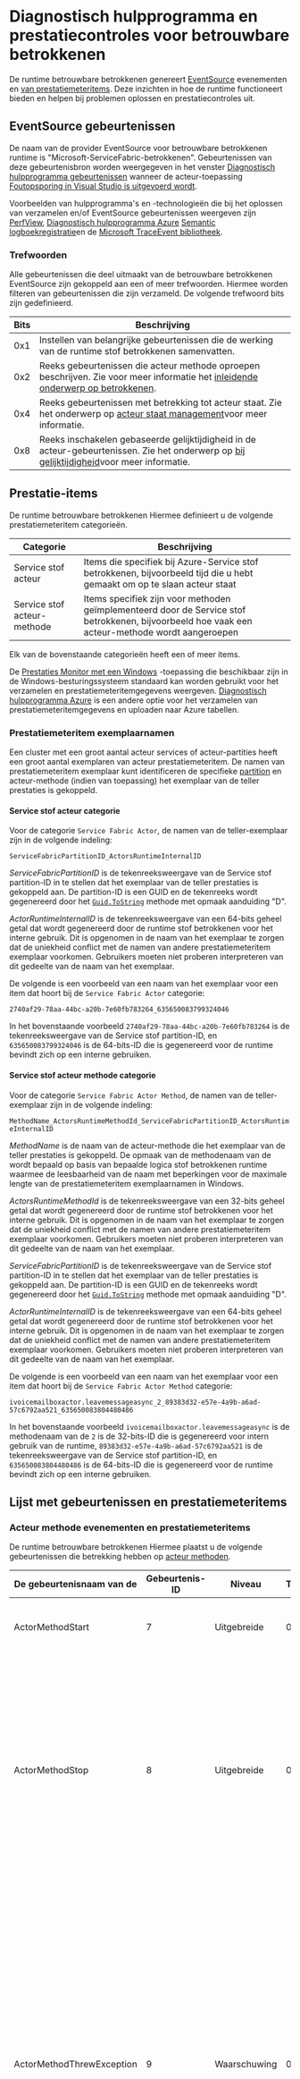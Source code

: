 <properties
   pageTitle="Betrokkenen diagnostisch hulpprogramma en monitoring | Microsoft Azure"
   description="In dit artikel worden de diagnostische hulpprogramma's en functies in de Service stof betrouwbare betrokkenen runtime, inclusief de gebeurtenissen en prestatiemeteritems dat door deze controle van prestaties."
   services="service-fabric"
   documentationCenter=".net"
   authors="abhishekram"
   manager="timlt"
   editor="vturecek"/>

<tags
   ms.service="service-fabric"
   ms.devlang="dotnet"
   ms.topic="article"
   ms.tgt_pltfrm="NA"
   ms.workload="NA"
   ms.date="07/05/2016"
   ms.author="abhisram"/>

# <a name="diagnostics-and-performance-monitoring-for-reliable-actors"></a>Diagnostisch hulpprogramma en prestatiecontroles voor betrouwbare betrokkenen
De runtime betrouwbare betrokkenen genereert [EventSource](https://msdn.microsoft.com/library/system.diagnostics.tracing.eventsource.aspx) evenementen en [van prestatiemeteritems](https://msdn.microsoft.com/library/system.diagnostics.performancecounter.aspx). Deze inzichten in hoe de runtime functioneert bieden en helpen bij problemen oplossen en prestatiecontroles uit.

## <a name="eventsource-events"></a>EventSource gebeurtenissen
De naam van de provider EventSource voor betrouwbare betrokkenen runtime is "Microsoft-ServiceFabric-betrokkenen". Gebeurtenissen van deze gebeurtenisbron worden weergegeven in het venster [Diagnostisch hulpprogramma gebeurtenissen](service-fabric-diagnostics-how-to-monitor-and-diagnose-services-locally.md#view-service-fabric-system-events-in-visual-studio) wanneer de acteur-toepassing [Foutopsporing in Visual Studio is uitgevoerd wordt](service-fabric-debugging-your-application.md).

Voorbeelden van hulpprogramma's en -technologieën die bij het oplossen van verzamelen en/of EventSource gebeurtenissen weergeven zijn [PerfView](http://www.microsoft.com/download/details.aspx?id=28567), [Diagnostisch hulpprogramma Azure](../cloud-services/cloud-services-dotnet-diagnostics.md) [Semantic logboekregistratie](https://msdn.microsoft.com/library/dn774980.aspx)en de [Microsoft TraceEvent bibliotheek](http://www.nuget.org/packages/Microsoft.Diagnostics.Tracing.TraceEvent).

### <a name="keywords"></a>Trefwoorden
Alle gebeurtenissen die deel uitmaakt van de betrouwbare betrokkenen EventSource zijn gekoppeld aan een of meer trefwoorden. Hiermee worden filteren van gebeurtenissen die zijn verzameld. De volgende trefwoord bits zijn gedefinieerd.

|Bits|Beschrijving|
|---|---|
|0x1|Instellen van belangrijke gebeurtenissen die de werking van de runtime stof betrokkenen samenvatten.|
|0x2|Reeks gebeurtenissen die acteur methode oproepen beschrijven. Zie voor meer informatie het [inleidende onderwerp op betrokkenen](service-fabric-reliable-actors-introduction.md#actors).|
|0x4|Reeks gebeurtenissen met betrekking tot acteur staat. Zie het onderwerp op [acteur staat management](service-fabric-reliable-actors-state-management.md)voor meer informatie.|
|0x8|Reeks inschakelen gebaseerde gelijktijdigheid in de acteur-gebeurtenissen. Zie het onderwerp op [bij gelijktijdigheid](service-fabric-reliable-actors-introduction.md#concurrency)voor meer informatie.|

## <a name="performance-counters"></a>Prestatie-items
De runtime betrouwbare betrokkenen Hiermee definieert u de volgende prestatiemeteritem categorieën.

|Categorie|Beschrijving|
|---|---|
|Service stof acteur|Items die specifiek bij Azure-Service stof betrokkenen, bijvoorbeeld tijd die u hebt gemaakt om op te slaan acteur staat|
|Service stof acteur-methode|Items specifiek zijn voor methoden geïmplementeerd door de Service stof betrokkenen, bijvoorbeeld hoe vaak een acteur-methode wordt aangeroepen|

Elk van de bovenstaande categorieën heeft een of meer items.

De [Prestaties Monitor met een Windows](https://technet.microsoft.com/library/cc749249.aspx) -toepassing die beschikbaar zijn in de Windows-besturingssysteem standaard kan worden gebruikt voor het verzamelen en prestatiemeteritemgegevens weergeven. [Diagnostisch hulpprogramma Azure](../cloud-services/cloud-services-dotnet-diagnostics.md) is een andere optie voor het verzamelen van prestatiemeteritemgegevens en uploaden naar Azure tabellen.

### <a name="performance-counter-instance-names"></a>Prestatiemeteritem exemplaarnamen
Een cluster met een groot aantal acteur services of acteur-partities heeft een groot aantal exemplaren van acteur prestatiemeteritem. De namen van prestatiemeteritem exemplaar kunt identificeren de specifieke [partition](service-fabric-reliable-actors-platform.md#service-fabric-partition-concepts-for-actors) en acteur-methode (indien van toepassing) het exemplaar van de teller prestaties is gekoppeld.

#### <a name="service-fabric-actor-category"></a>Service stof acteur categorie
Voor de categorie `Service Fabric Actor`, de namen van de teller-exemplaar zijn in de volgende indeling:

`ServiceFabricPartitionID_ActorsRuntimeInternalID`

*ServiceFabricPartitionID* is de tekenreeksweergave van de Service stof partition-ID in te stellen dat het exemplaar van de teller prestaties is gekoppeld aan. De partition-ID is een GUID en de tekenreeks wordt gegenereerd door het [`Guid.ToString`](https://msdn.microsoft.com/library/97af8hh4.aspx) methode met opmaak aanduiding "D".

*ActorRuntimeInternalID* is de tekenreeksweergave van een 64-bits geheel getal dat wordt gegenereerd door de runtime stof betrokkenen voor het interne gebruik. Dit is opgenomen in de naam van het exemplaar te zorgen dat de uniekheid conflict met de namen van andere prestatiemeteritem exemplaar voorkomen. Gebruikers moeten niet proberen interpreteren van dit gedeelte van de naam van het exemplaar.

De volgende is een voorbeeld van een naam van het exemplaar voor een item dat hoort bij de `Service Fabric Actor` categorie:

`2740af29-78aa-44bc-a20b-7e60fb783264_635650083799324046`

In het bovenstaande voorbeeld `2740af29-78aa-44bc-a20b-7e60fb783264` is de tekenreeksweergave van de Service stof partition-ID, en `635650083799324046` is de 64-bits-ID die is gegenereerd voor de runtime bevindt zich op een interne gebruiken.

#### <a name="service-fabric-actor-method-category"></a>Service stof acteur methode categorie
Voor de categorie `Service Fabric Actor Method`, de namen van de teller-exemplaar zijn in de volgende indeling:

`MethodName_ActorsRuntimeMethodId_ServiceFabricPartitionID_ActorsRuntimeInternalID`

*MethodName* is de naam van de acteur-methode die het exemplaar van de teller prestaties is gekoppeld. De opmaak van de methodenaam van de wordt bepaald op basis van bepaalde logica stof betrokkenen runtime waarmee de leesbaarheid van de naam met beperkingen voor de maximale lengte van de prestatiemeteritem exemplaarnamen in Windows.

*ActorsRuntimeMethodId* is de tekenreeksweergave van een 32-bits geheel getal dat wordt gegenereerd door de runtime stof betrokkenen voor het interne gebruik. Dit is opgenomen in de naam van het exemplaar te zorgen dat de uniekheid conflict met de namen van andere prestatiemeteritem exemplaar voorkomen. Gebruikers moeten niet proberen interpreteren van dit gedeelte van de naam van het exemplaar.

*ServiceFabricPartitionID* is de tekenreeksweergave van de Service stof partition-ID in te stellen dat het exemplaar van de teller prestaties is gekoppeld aan. De partition-ID is een GUID en de tekenreeks wordt gegenereerd door het [`Guid.ToString`](https://msdn.microsoft.com/library/97af8hh4.aspx) methode met opmaak aanduiding "D".

*ActorRuntimeInternalID* is de tekenreeksweergave van een 64-bits geheel getal dat wordt gegenereerd door de runtime stof betrokkenen voor het interne gebruik. Dit is opgenomen in de naam van het exemplaar te zorgen dat de uniekheid conflict met de namen van andere prestatiemeteritem exemplaar voorkomen. Gebruikers moeten niet proberen interpreteren van dit gedeelte van de naam van het exemplaar.

De volgende is een voorbeeld van een naam van het exemplaar voor een item dat hoort bij de `Service Fabric Actor Method` categorie:

`ivoicemailboxactor.leavemessageasync_2_89383d32-e57e-4a9b-a6ad-57c6792aa521_635650083804480486`

In het bovenstaande voorbeeld `ivoicemailboxactor.leavemessageasync` is de methodenaam van de `2` is de 32-bits-ID die is gegenereerd voor intern gebruik van de runtime, `89383d32-e57e-4a9b-a6ad-57c6792aa521` is de tekenreeksweergave van de Service stof partition-ID, en `635650083804480486` is de 64-bits-ID die is gegenereerd voor de runtime bevindt zich op een interne gebruiken.

## <a name="list-of-events-and-performance-counters"></a>Lijst met gebeurtenissen en prestatiemeteritems

### <a name="actor-method-events-and-performance-counters"></a>Acteur methode evenementen en prestatiemeteritems
De runtime betrouwbare betrokkenen Hiermee plaatst u de volgende gebeurtenissen die betrekking hebben op [acteur methoden](service-fabric-reliable-actors-introduction.md#actors).

|De gebeurtenisnaam van de|Gebeurtenis-ID|Niveau|Trefwoord|Beschrijving|
|---|---|---|---|---|
|ActorMethodStart|7|Uitgebreide|0x2|Betrokkenen runtime wordt een methode acteur roepen.|
|ActorMethodStop|8|Uitgebreide|0x2|De uitvoering van een methode acteur, is voltooid. Dat wil zeggen asynchrone aanroep van de runtime met de methode acteur heeft geretourneerd en de taak die is geretourneerd door de methode acteur is voltooid.|
|ActorMethodThrewException|9|Waarschuwing|0x3|Er is een uitzondering opgetreden tijdens de uitvoering van een methode acteur van tijdens asynchrone aanroep van de runtime met de acteur-methode of tijdens de uitvoering van de taak die het resultaat van de acteur-methode. Deze gebeurtenis wordt aangegeven dat sommige sorteren van fout in de acteur-code die nog moet worden onderzoek.|

De runtime betrouwbare betrokkenen publiceert de volgende prestatiemeteritems voor de uitvoering van acteur methoden.

|De naam van categorie|De Tellernaam van de|Beschrijving|
|---|---|---|
|Service stof acteur-methode|Aanroepen/Sec|Aantal keren dat de methode acteur-service wordt aangeroepen per seconde|
|Service stof acteur-methode|Gemiddelde milliseconden per aanroep|Tijd uitvoering van de methode acteur-service (in milliseconden)|
|Service stof acteur-methode|Uitzonderingen verzonden per seconde|Aantal keren dat de acteur service-methode heeft een uitzondering per seconde|

### <a name="concurrency-events-and-performance-counters"></a>Bij gelijktijdigheid evenementen en prestatiemeteritems
De runtime betrouwbare betrokkenen Hiermee plaatst u de volgende gebeurtenissen die betrekking hebben op [bij gelijktijdigheid](service-fabric-reliable-actors-introduction.md#concurrency).

|De gebeurtenisnaam van de|Gebeurtenis-ID|Niveau|Trefwoord|Beschrijving|
|---|---|---|---|---|
|ActorMethodCallsWaitingForLock|12|Uitgebreide|0x8|Deze gebeurtenis is geschreven aan het begin van elke nieuwe inschakelen in een acteur. Bevat het aantal in behandeling acteur-oproepen die wachten om de vergrendeling per acteur die worden toegepast op basis van inschakelen bij gelijktijdigheid te verkrijgen.|

De runtime betrouwbare betrokkenen publiceert de volgende prestatiemeteritems die betrekking hebben op bij gelijktijdigheid.

|De naam van categorie|De Tellernaam van de|Beschrijving|
|---|---|---|
|Service stof acteur|# van acteur-oproepen wachten op acteur vergrendelen|Aantal in behandeling acteur oproepen in afwachting van vergrendelen voor de per acteur die worden toegepast op basis van inschakelen bij gelijktijdigheid|
|Service stof acteur|Gemiddelde milliseconden per vergrendelen wachten|Tijd (in milliseconden) vergrendelen voor de per acteur die worden toegepast op basis van inschakelen bij gelijktijdigheid|
|Service stof acteur|Gemiddelde milliseconden acteur vergrendelen gehouden|Tijd (in milliseconden) waarvoor de per acteur vergrendeling|

### <a name="actor-state-management-events-and-performance-counters"></a>Acteur staat management evenementen en prestatiemeteritems
De runtime betrouwbare betrokkenen Hiermee plaatst u de volgende gebeurtenissen die betrekking hebben op [acteur staat management](service-fabric-reliable-actors-state-management.md).

|De gebeurtenisnaam van de|Gebeurtenis-ID|Niveau|Trefwoord|Beschrijving|
|---|---|---|---|---|
|ActorSaveStateStart|10|Uitgebreide|0x4|Betrokkenen runtime wordt de status van acteur opslaan.|
|ActorSaveStateStop|11|Uitgebreide|0x4|Betrokkenen runtime is voltooid de acteur-staat op te slaan.|

De runtime betrouwbare betrokkenen publiceert de volgende prestatiemeteritems die betrekking hebben op acteur staat management.

|De naam van categorie|De Tellernaam van de|Beschrijving|
|---|---|---|
|Service stof acteur|Gemiddelde milliseconden per opslaan staat bewerking|Tijd acteur status opslaan (in milliseconden)|
|Service stof acteur|Gemiddelde milliseconden per laden staat bewerking|Tijd aan het laden van acteur staat (in milliseconden)|

### <a name="events-related-to-actor-replicas"></a>Gebeurtenissen die zijn gerelateerd aan acteur replica 's
De runtime betrouwbare betrokkenen Hiermee plaatst u de volgende gebeurtenissen die betrekking hebben op [acteur replica's](service-fabric-reliable-actors-platform.md#service-fabric-partition-concepts-for-stateful-actors).

|De gebeurtenisnaam van de|Gebeurtenis-ID|Niveau|Trefwoord|Beschrijving|
|---|---|---|---|---|
|ReplicaChangeRoleToPrimary|1|Informatie|0x1|Acteur replica gewijzigd rol primair. Dit betekent dat de betrokkenen voor deze partition binnen deze replica wordt gemaakt.|
|ReplicaChangeRoleFromPrimary|2|Informatie|0x1|Rol acteur replica gewijzigd in niet-primaire. Dit betekent dat de betrokkenen voor deze partition niet meer in deze replica worden gemaakt. Geen nieuwe aanvragen worden bezorgd bij al hebt gemaakt in deze replica betrokkenen. De betrokkenen wordt verwijderd nadat alle aanvragen in uitvoering zijn voltooid.|

### <a name="actor-activation-and-deactivation-events-and-performance-counters"></a>Acteur activering en deactiveren gebeurtenissen en prestatiemeteritems
De runtime betrouwbare betrokkenen Hiermee plaatst u de volgende gebeurtenissen die betrekking hebben op [acteur activering en deactiveren](service-fabric-reliable-actors-lifecycle.md).

|De gebeurtenisnaam van de|Gebeurtenis-ID|Niveau|Trefwoord|Beschrijving|
|---|---|---|---|---|
|ActorActivated|5|Informatie|0x1|Een acteur al is geactiveerd.|
|ActorDeactivated|6|Informatie|0x1|Een acteur is gedeactiveerd.|

De runtime betrouwbare betrokkenen publiceert de volgende prestatiemeteritems die betrekking hebben op acteur activering en deactiveren.

|De naam van categorie|De Tellernaam van de|Beschrijving|
|---|---|---|
|Service stof acteur|Gemiddelde OnActivateAsync milliseconden|Tijd OnActivateAsync methode uitvoering (in milliseconden)|

### <a name="actor-request-processing-performance-counters"></a>Verwerking van vergaderverzoeken acteur prestatie-items
Wanneer een client een methode via een acteur-proxy-object roept, resulteert dit in een bericht naar de acteur-service is verzonden via het netwerk. De service verwerkt het verzoekbericht en stuurt een reactie terug naar de klant. De runtime betrouwbare betrokkenen publiceert de volgende prestatiemeteritems die betrekking hebben op verwerking van acteur-vergaderverzoeken.

|De naam van categorie|De Tellernaam van de|Beschrijving|
|---|---|---|
|Service stof acteur|# met openstaande aanvragen|Aantal aanvragen in de service wordt verwerkt|
|Service stof acteur|Gemiddelde milliseconden per aanvraag|Tijd (in milliseconden) door de service verwerking een aanvraag|
|Service stof acteur|Gemiddelde milliseconden voor verzoek deserialisatie|Tijd (in milliseconden) terugconverteren van acteur request-bericht wanneer het is ontvangen door de service|
|Service stof acteur|Gemiddelde milliseconden voor antwoord serialisatie|Tijd (in milliseconden) het bericht acteur antwoord op de service serialiseren voordat het antwoord wordt verzonden naar de klant|

## <a name="next-steps"></a>Volgende stappen
 - [Hoe betrouwbare betrokkenen het platform Service stof gebruiken](service-fabric-reliable-actors-platform.md)
 - [Acteur API-documentatie](https://msdn.microsoft.com/library/azure/dn971626.aspx)
 - [Voorbeeld van een code](https://github.com/Azure/servicefabric-samples)
